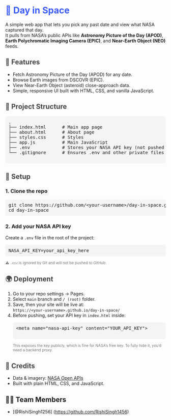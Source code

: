 <h1 style="color: #3b5cff;">🌌 Day in Space</h1>
  <p>
    A simple web app that lets you pick any past date and view what NASA captured that day.<br>
    It pulls from NASA’s public APIs like <strong>Astronomy Picture of the Day (APOD)</strong>, 
    <strong>Earth Polychromatic Imaging Camera (EPIC)</strong>, and 
    <strong>Near-Earth Object (NEO)</strong> feeds.
  </p>

  <h2 style="color:#444;">🚀 Features</h2>
  <ul>
    <li>Fetch Astronomy Picture of the Day (APOD) for any date.</li>
    <li>Browse Earth images from DSCOVR (EPIC).</li>
    <li>View Near-Earth Object (asteroid) close-approach data.</li>
    <li>Simple, responsive UI built with HTML, CSS, and vanilla JavaScript.</li>
  </ul>

  <h2 style="color:#444;">📂 Project Structure</h2>
  <pre style="background:#f4f4f4; padding:10px; border-radius:6px;">
.
├── index.html      # Main app page
├── about.html      # About page
├── styles.css      # Styles
├── app.js          # Main JavaScript
├── .env            # Stores your NASA API key (not pushed to GitHub)
└── .gitignore      # Ensures .env and other private files are not uploaded
  </pre>

  <h2 style="color:#444;">🔑 Setup</h2>
  <h3>1. Clone the repo</h3>
  <pre style="background:#f4f4f4; padding:10px; border-radius:6px;">git clone https://github.com/&lt;your-username&gt;/day-in-space.git
cd day-in-space</pre>

  <h3>2. Add your NASA API key</h3>
  <p>Create a <code>.env</code> file in the root of the project:</p>
  <pre style="background:#f4f4f4; padding:10px; border-radius:6px;">NASA_API_KEY=your_api_key_here</pre>
  <small style="color:#777;">⚠️ <code>.env</code> is ignored by Git and will not be pushed to GitHub.</small>



  <h2 style="color:#444;">🌍 Deployment</h2>
  <ol>
    <li>Go to your repo settings → Pages.</li>
    <li>Select <code>main</code> branch and <code>/ (root)</code> folder.</li>
    <li>Save, then your site will be live at:<br>
      <code>https://&lt;your-username&gt;.github.io/day-in-space/</code>
    </li>
    <li>
      Before pushing, set your API key in <code>index.html</code> inside:
      <pre style="background:#f4f4f4; padding:10px; border-radius:6px;">
&lt;meta name="nasa-api-key" content="YOUR_API_KEY"&gt;
      </pre>
      <small style="color:#777;">This exposes the key publicly, which is fine for NASA’s free key.  
      To fully hide it, you’d need a backend proxy.</small>
    </li>
  </ol>

  <h2 style="color:#444;">🙌 Credits</h2>
  <ul>
    <li>Data & imagery: <a href="https://api.nasa.gov/" target="_blank">NASA Open APIs</a></li>
    <li>Built with plain HTML, CSS, and JavaScript.</li>
  </ul>

## 👨‍🚀 Team Members
- [@RishiSingh1256] (https://github.com/RishiSingh1456)
